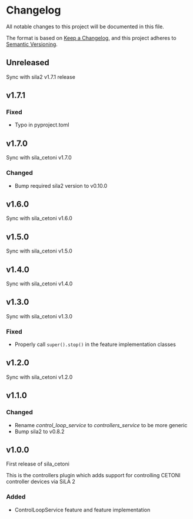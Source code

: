 # Changelog

All notable changes to this project will be documented in this file.

The format is based on [Keep a Changelog](https://keepachangelog.com/en/1.0.0/), and this project adheres
to [Semantic Versioning](https://semver.org/spec/v2.0.0.html).

<!--
Types of changes

    `Added` for new features.
    `Changed` for changes in existing functionality.
    `Deprecated` for soon-to-be removed features.
    `Removed` for now removed features.
    `Fixed` for any bug fixes.
    `Security` in case of vulnerabilities.
-->

## Unreleased

Sync with sila2 v1.7.1 release

## v1.7.1

### Fixed

- Typo in pyproject.toml

## v1.7.0

Sync with sila_cetoni v1.7.0

### Changed

- Bump required sila2 version to v0.10.0

## v1.6.0

Sync with sila_cetoni v1.6.0

## v1.5.0

Sync with sila_cetoni v1.5.0

## v1.4.0

Sync with sila_cetoni v1.4.0

## v1.3.0

Sync with sila_cetoni v1.3.0

### Fixed

- Properly call `super().stop()` in the feature implementation classes

## v1.2.0

Sync with sila_cetoni v1.2.0

## v1.1.0

### Changed

- Rename *control_loop_service* to *controllers_service* to be more generic
- Bump sila2 to v0.8.2

## v1.0.0

First release of sila_cetoni

This is the controllers plugin which adds support for controlling CETONI controller devices via SiLA 2

### Added

- ControlLoopService feature and feature implementation
